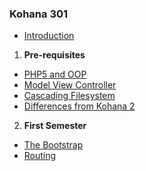 ### Kohana 301

- [Introduction](kohana301.intro)

1.  **Pre-requisites**
   - [PHP5 and OOP](kohana301.php5oop)
   - [Model View Controller](kohana301.mvc)
   - [Cascading Filesystem](kohana301.cascade)
   - [Differences from Kohana 2](kohana301.differences)
2.  **First Semester**
   - [The Bootstrap](kohana301.bootstrap)
   - [Routing](kohana301.routing)